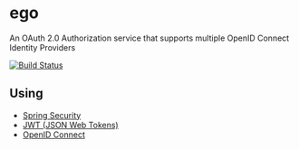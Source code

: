 # ego

An OAuth 2.0 Authorization service that supports multiple OpenID Connect Identity Providers

[![Build Status](https://travis-ci.org/overture-stack/ego.svg?branch=master)](https://travis-ci.org/overture-stack/ego)

## Using

* [Spring Security](https://projects.spring.io/spring-security/)
* [JWT (JSON Web Tokens)](https://jwt.io/)
* [OpenID Connect](http://openid.net/connect/)
